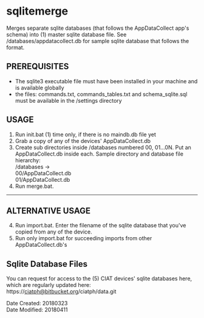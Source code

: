 # sqlitemerge
Merges separate sqlite databases (that follows the AppDataCollect app's schema) into (1) master sqlite database file.
See /databases/appdatacollect.db for sample sqlite database that follows the format.

## PREREQUISITES
* The sqlite3 executable file must have been installed in your machine and is available globally
* the files: commands.txt, commands_tables.txt and schema_sqlite.sql must be available in
  the /settings directory

## USAGE
1. Run init.bat (1) time only, if there is no maindb.db file yet
2. Grab a copy of any of the devices' AppDataCollect.db
3. Create sub directories inside /databases numbered 00, 01...0N. Put an AppDataCollect.db inside each. Sample directory and database file hierarchy:<br> 
/databases -> <br>
00/AppDataCollect.db<br>
01/AppDataCollect.db
4. Run merge.bat. 


----------

## ALTERNATIVE USAGE
4. Run import.bat. Enter the filename of the sqlite database that 
   you've copied from any of the device.   
5. Run only import.bat for succeeding imports from other AppDataCollect.db's


## Sqlite Database Files
You can request for access to the (5) CIAT devices' sqlite databases here, which are regularly updated here:
https://ciatph@bitbucket.org/ciatph/data.git

Date Created: 20180323<br>
Date Modified: 20180411